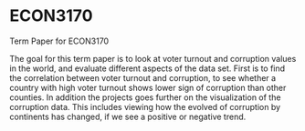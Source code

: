 # ECON3170
Term Paper for ECON3170

The goal for this term paper is to look at voter turnout and corruption values in the world, and evaluate different aspects of the data set. First is to find the correlation between voter turnout and corruption, to see whether a country with high voter turnout shows lower sign of corruption than other counties. In addition the projects goes further on the visualization of the corruption data. This includes viewing how the evolved of corruption by continents has changed, if we see a positive or negative trend.
